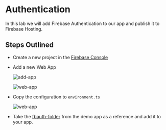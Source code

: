 # Authentication

In this lab we will add Firebase Authentication to our app and publish it to Firebase Hosting.
## Steps Outlined

- Create a new project in the [Firebase Console](https://console.firebase.google.com/)

- Add a new Web App

    ![add-app](_images/add-app.jpg)

    ![web-app](_images/web-app.jpg)

- Copy the configuration to `environment.ts`    

    ![web-app](_images/config.jpg)

- Take the [fbauth-folder](/demos/09-securing-publishing/securing-ui/src/app/fbauth/) from the demo app as a reference and add it to your app.